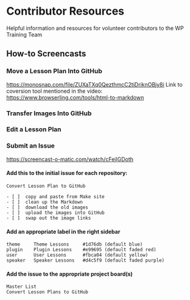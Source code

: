 # Contributor Resources
Helpful information and resources for volunteer contributors to the WP Training Team

## How-to Screencasts
### Move a Lesson Plan Into GitHub
https://monosnap.com/file/ZUXaTXq0QezthmcC2tiDriknOBjy8i
Link to coversion tool mentioned in the video: https://www.browserling.com/tools/html-to-markdown

### Transfer Images Into GitHub

### Edit a Lesson Plan

### Submit an Issue

https://screencast-o-matic.com/watch/cFejIGDoth

#### Add this to the initial issue for each repository:
```
Convert Lesson Plan to GitHub

- [ ]  copy and paste from Make site
- [ ]  clean up the Markdown
- [ ]  download the old images
- [ ]  upload the images into GitHub
- [ ]  swap out the image links
```

#### Add an appropriate label in the right sidebar
```
theme     Theme Lessons     #1d76db (default blue)
plugin    Plugin Lessons    #e99695 (default faded red)
user      User Lessons      #fbca04 (default yellow)
speaker   Speaker Lessons   #d4c5f9 (default faded purple)
```

#### Add the issue to the appropriate project board(s)
```
Master List
Convert Lesson Plans to GitHub
```
